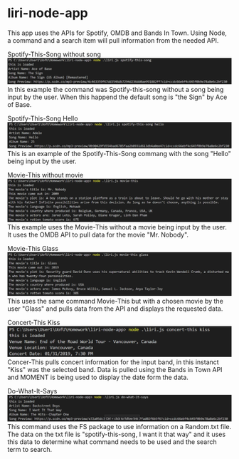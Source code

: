 # liri-node-app
This app uses the APIs for Spotify, OMDB and Bands In Town. Using Node, a command and a search item will pull information from the needed API.

Spotify-This-Song without song
![Image description](https://github.com/Scott171/liri-node-app/blob/master/Assets/spotify-acebase.PNG)
In this example the command was Spotify-this-song without a song being input by the user. When this happend the default song is "the Sign" by Ace of Base.

Spotify-This-Song Hello
![Image description](https://github.com/Scott171/liri-node-app/blob/master/Assets/SpotifyThis.PNG)
This is an example of the Spotify-This-Song commang with the song "Hello" being input by the user. 

Movie-This without movie
![Image description](https://github.com/Scott171/liri-node-app/blob/master/Assets/move-nobody.PNG)
This example uses the Movie-This without a movie being input by the user. It uses the OMDB API to pull data for the movie "Mr. Nobody".

Movie-This Glass
![Image description](https://github.com/Scott171/liri-node-app/blob/master/Assets/Movie.PNG)
This uses the same command Movie-This but with a chosen movie by the user "Glass" and pulls data from the API and displays the requested data.

Concert-This Kiss
![Image description](https://github.com/Scott171/liri-node-app/blob/master/Assets/ConcertThis.PNG)
Concer-This pulls concert information for the input band, in this instanct "Kiss" was the selected band. Data is pulled using the Bands in Town API and MOMENT is being used to display the date form the data.

Do-What-It-Says
![Image description](https://github.com/Scott171/liri-node-app/blob/master/Assets/DoWhat.PNG)
This command uses the FS package to use information on a Random.txt file. The data on the txt file is "spotify-this-song, I want it that way" and it uses this data to determine what command needs to be used and the search term to search.
